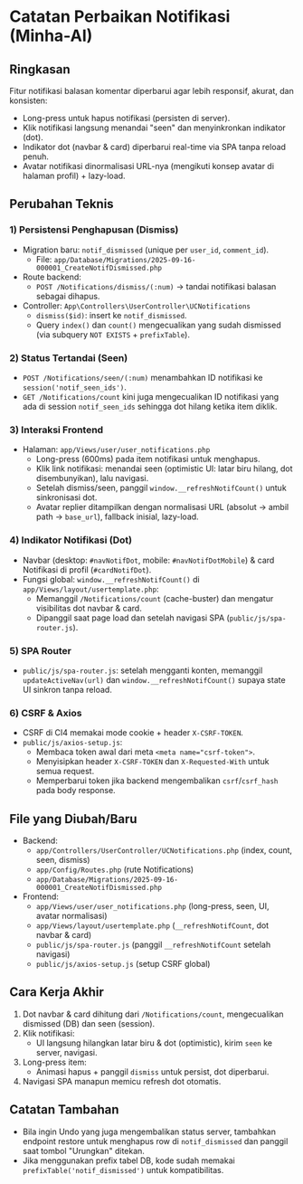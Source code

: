 # Catatan Perbaikan Notifikasi (Minha-AI)

## Ringkasan

Fitur notifikasi balasan komentar diperbarui agar lebih responsif, akurat, dan konsisten:

- Long-press untuk hapus notifikasi (persisten di server).
- Klik notifikasi langsung menandai "seen" dan menyinkronkan indikator (dot).
- Indikator dot (navbar & card) diperbarui real-time via SPA tanpa reload penuh.
- Avatar notifikasi dinormalisasi URL-nya (mengikuti konsep avatar di halaman profil) + lazy-load.

## Perubahan Teknis

### 1) Persistensi Penghapusan (Dismiss)

- Migration baru: `notif_dismissed` (unique per `user_id`, `comment_id`).
  - File: `app/Database/Migrations/2025-09-16-000001_CreateNotifDismissed.php`
- Route backend:
  - `POST /Notifications/dismiss/(:num)` → tandai notifikasi balasan sebagai dihapus.
- Controller: `App\Controllers\UserController\UCNotifications`
  - `dismiss($id)`: insert ke `notif_dismissed`.
  - Query `index()` dan `count()` mengecualikan yang sudah dismissed (via subquery `NOT EXISTS` + `prefixTable`).

### 2) Status Tertandai (Seen)

- `POST /Notifications/seen/(:num)` menambahkan ID notifikasi ke `session('notif_seen_ids')`.
- `GET /Notifications/count` kini juga mengecualikan ID notifikasi yang ada di session `notif_seen_ids` sehingga dot hilang ketika item diklik.

### 3) Interaksi Frontend

- Halaman: `app/Views/user/user_notifications.php`
  - Long-press (600ms) pada item notifikasi untuk menghapus.
  - Klik link notifikasi: menandai seen (optimistic UI: latar biru hilang, dot disembunyikan), lalu navigasi.
  - Setelah dismiss/seen, panggil `window.__refreshNotifCount()` untuk sinkronisasi dot.
  - Avatar replier ditampilkan dengan normalisasi URL (absolut → ambil path → `base_url`), fallback inisial, lazy-load.

### 4) Indikator Notifikasi (Dot)

- Navbar (desktop: `#navNotifDot`, mobile: `#navNotifDotMobile`) & card Notifikasi di profil (`#cardNotifDot`).
- Fungsi global: `window.__refreshNotifCount()` di `app/Views/layout/usertemplate.php`:
  - Memanggil `/Notifications/count` (cache-buster) dan mengatur visibilitas dot navbar & card.
  - Dipanggil saat page load dan setelah navigasi SPA (`public/js/spa-router.js`).

### 5) SPA Router

- `public/js/spa-router.js`: setelah mengganti konten, memanggil `updateActiveNav(url)` dan `window.__refreshNotifCount()` supaya state UI sinkron tanpa reload.

### 6) CSRF & Axios

- CSRF di CI4 memakai mode cookie + header `X-CSRF-TOKEN`.
- `public/js/axios-setup.js`:
  - Membaca token awal dari meta `<meta name="csrf-token">`.
  - Menyisipkan header `X-CSRF-TOKEN` dan `X-Requested-With` untuk semua request.
  - Memperbarui token jika backend mengembalikan `csrf`/`csrf_hash` pada body response.

## File yang Diubah/Baru

- Backend:
  - `app/Controllers/UserController/UCNotifications.php` (index, count, seen, dismiss)
  - `app/Config/Routes.php` (rute Notifications)
  - `app/Database/Migrations/2025-09-16-000001_CreateNotifDismissed.php`
- Frontend:
  - `app/Views/user/user_notifications.php` (long-press, seen, UI, avatar normalisasi)
  - `app/Views/layout/usertemplate.php` (`__refreshNotifCount`, dot navbar & card)
  - `public/js/spa-router.js` (panggil `__refreshNotifCount` setelah navigasi)
  - `public/js/axios-setup.js` (setup CSRF global)

## Cara Kerja Akhir

1. Dot navbar & card dihitung dari `/Notifications/count`, mengecualikan dismissed (DB) dan seen (session).
2. Klik notifikasi:
   - UI langsung hilangkan latar biru & dot (optimistic), kirim `seen` ke server, navigasi.
3. Long-press item:
   - Animasi hapus + panggil `dismiss` untuk persist, dot diperbarui.
4. Navigasi SPA manapun memicu refresh dot otomatis.

## Catatan Tambahan

- Bila ingin Undo yang juga mengembalikan status server, tambahkan endpoint restore untuk menghapus row di `notif_dismissed` dan panggil saat tombol "Urungkan" ditekan.
- Jika menggunakan prefix tabel DB, kode sudah memakai `prefixTable('notif_dismissed')` untuk kompatibilitas.
